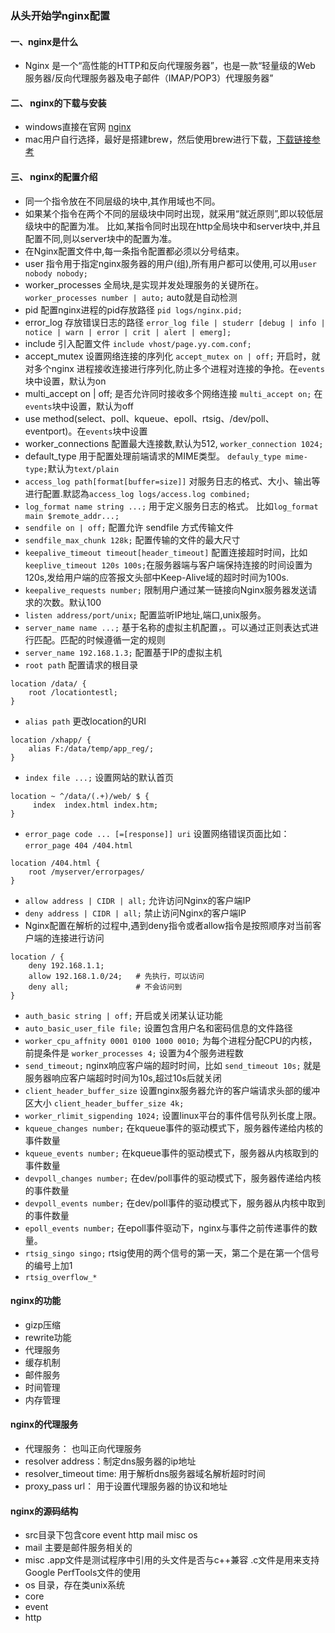 ### 从头开始学nginx配置

#### 一、nginx是什么

 - Nginx 是一个“高性能的HTTP和反向代理服务器”，也是一款“轻量级的Web 服务器/反向代理服务器及电子邮件（IMAP/POP3）代理服务器”

#### 二、 nginx的下载与安装

 - windows直接在官网 [nginx](https://nginx.org/en/download.html)
 - mac用户自行选择，最好是搭建brew，然后使用brew进行下载，[下载链接参考](https://www.jianshu.com/p/6c7cb820a020)

#### 三、 nginx的配置介绍

 - 同一个指令放在不同层级的块中,其作用域也不同。
 - 如果某个指令在两个不同的层级块中同时出现，就采用“就近原则”,即以较低层级块中的配置为准。
比如,某指令同时出现在http全局块中和server块中,并且配置不同,则以server块中的配置为准。
 - 在Nginx配置文件中,每一条指令配置都必须以分号结束。
 - user 指令用于指定nginx服务器的用户(组),所有用户都可以使用,可以用`user nobody nobody;`
 - worker_processes 全局块,是实现并发处理服务的关键所在。`worker_processes number | auto;` auto就是自动检测
 - pid 配置nginx进程的pid存放路径 `pid logs/nginx.pid;`
 - error_log 存放错误日志的路径 `error_log file | studerr [debug | info | notice | warn | error | crit | alert | emerg];`
 - include 引入配置文件 `include vhost/page.yy.com.conf;`
 - accept_mutex 设置网络连接的序列化 `accept_mutex on | off;` 开启时，就对多个nginx 进程接收连接进行序列化,防止多个进程对连接的争抢。在`events`块中设置，默认为on
 - multi_accept on | off; 是否允许同时接收多个网络连接 `multi_accept on;` 在`events`块中设置，默认为off
 - use method(select、poll、kqueue、epoll、rtsig、/dev/poll、eventport)。在`events`块中设置
 - worker_connections 配置最大连接数,默认为512, `worker_connection 1024;`
 - default_type 用于配置处理前端请求的MIME类型。 `defauly_type mime-type;`默认为`text/plain`
 - `access_log path[format[buffer=size]]` 对服务日志的格式、大小、输出等进行配置.默認為`access_log logs/access.log combined;`
 - `log_format name string ...;` 用于定义服务日志的格式。 比如`log_format main $remote_addr...;`
 - `sendfile on | off;` 配置允许 sendfile 方式传输文件
 - `sendfile_max_chunk 128k;` 配置传输的文件的最大尺寸
 - `keepalive_timeout timeout[header_timeout]` 配置连接超时时间，比如`keeplive_timeout 120s 100s;`在服务器端与客户端保持连接的时间设置为120s,发给用户端的应答报文头部中Keep-Alive域的超时时间为100s.
 - `keepalive_requests number;` 限制用户通过某一链接向Nginx服务器发送请求的次数。默认100
 - `listen address/port/unix;` 配置监听IP地址,端口,unix服务。
 - `server_name name ...;` 基于名称的虚拟主机配置，。可以通过正则表达式进行匹配。匹配的时候遵循一定的规则
 - `server_name 192.168.1.3;` 配置基于IP的虚拟主机
 - `root path` 配置请求的根目录 
  ```
  location /data/ {
      root /locationtestl;
  }
  ```
 - `alias path` 更改location的URI
  ```
  location /xhapp/ {
      alias F:/data/temp/app_reg/;
  }
  ```
 - `index file ...;` 设置网站的默认首页
  ```
  location ~ ^/data/(.+)/web/ $ {
       index  index.html index.htm;
  }
   ```
 - `error_page code ... [=[response]] uri` 设置网络错误页面比如： `error_page 404 /404.html`
```
location /404.html {
    root /myserver/errorpages/
}
```
- `allow address | CIDR | all;` 允许访问Nginx的客户端IP
- `deny address | CIDR | all;` 禁止访问Nginx的客户端IP
- Nginx配置在解析的过程中,遇到deny指令或者allow指令是按照顺序对当前客户端的连接进行访问
```
location / {
    deny 192.168.1.1;
    allow 192.168.1.0/24;   # 先执行，可以访问
    deny all;               # 不会访问到
}
```
- `auth_basic string | off;` 开启或关闭某认证功能
- `auto_basic_user_file file;` 设置包含用户名和密码信息的文件路径
- `worker_cpu_affnity 0001 0100 1000 0010;` 为每个进程分配CPU的内核，前提条件是 `worker_processes 4;` 设置为4个服务进程数
- `send_timeout;` nginx响应客户端的超时时间，比如 `send_timeout 10s;` 就是服务器响应客户端超时时间为10s,超过10s后就关闭
- `client_header_buffer_size` 设置nginx服务器允许的客户端请求头部的缓冲区大小  `client_header_buffer_size 4k;`
- `worker_rlimit_sigpending 1024;` 设置linux平台的事件信号队列长度上限。
- `kqueue_changes number;` 在kqueue事件的驱动模式下，服务器传递给内核的事件数量
- `kqueue_events number;` 在kqueue事件的驱动模式下，服务器从内核取到的事件数量
- `devpoll_changes number;` 在dev/poll事件的驱动模式下，服务器传递给内核的事件数量
- `devpoll_events number;` 在dev/poll事件的驱动模式下，服务器从内核中取到的事件数量
- `epoll_events number;` 在epoll事件驱动下，nginx与事件之前传递事件的数量。 
- `rtsig_singo singo;` rtsig使用的两个信号的第一天，第二个是在第一个信号的编号上加1
- `rtsig_overflow_* `

#### nginx的功能
- gizp压缩
- rewrite功能
- 代理服务
- 缓存机制
- 邮件服务
- 时间管理
- 内存管理

#### nginx的代理服务
- 代理服务： 也叫正向代理服务
- resolver address：制定dns服务器的ip地址
- resolver_timeout time: 用于解析dns服务器域名解析超时时间
- proxy_pass url： 用于设置代理服务器的协议和地址

#### nginx的源码结构

- src目录下包含core event http mail misc os
- mail 主要是邮件服务相关的
- misc .app文件是测试程序中引用的头文件是否与c++兼容  .c文件是用来支持Google PerfTools文件的使用
- os 目录，存在类unix系统
- core
- event
- http